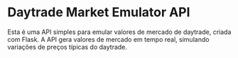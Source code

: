 # Daytrade Market Emulator API

Esta é uma API simples para emular valores de mercado de daytrade, criada com Flask.
A API gera valores de mercado em tempo real, simulando variações de preços típicas do daytrade. 
